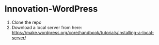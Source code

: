 # Innovation-WordPress
1) Clone the repo
2) Download a local server from here: https://make.wordpress.org/core/handbook/tutorials/installing-a-local-server/
